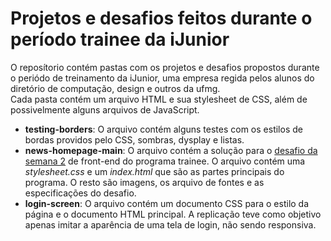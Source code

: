 # Projetos e desafios feitos durante o período trainee da iJunior
O reposítorio contém pastas com os projetos e desafios propostos durante o periódo de treinamento da iJunior, uma empresa regida pelos alunos do diretório de computação, design e outros da ufmg.  
Cada pasta contém um arquivo HTML e sua stylesheet de CSS, além de possivelmente alguns arquivos de JavaScript.  
  
- **testing-borders**: O arquivo contém alguns testes com os estilos de bordas providos pelo CSS, sombras, dysplay e listas.
- **news-homepage-main**: O arquivo contém a solução para o [desafio da semana 2](https://www.frontendmentor.io/challenges/news-homepage-H6SWTa1MFl) de front-end do programa trainee. O arquivo contém uma *stylesheet.css* e um *index.html* que são as partes principais do programa. O resto são imagens, os arquivo de fontes e as especificações do desafio.
- **login-screen**: O arquivo contém  um documento CSS para o estilo da página e o documento HTML principal. A replicação teve como objetivo apenas imitar a aparência de uma tela de login, não sendo responsiva.
